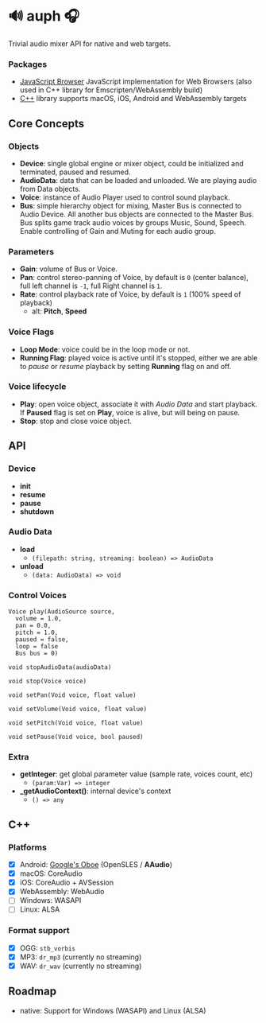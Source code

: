 # 🔊 auph 🎧

Trivial audio mixer API for native and web targets.

### Packages

- [JavaScript Browser](./packages/webaudio) JavaScript implementation for Web Browsers (also used in C++ library for Emscripten/WebAssembly build)
- [C++](./packages/native) library supports macOS, iOS, Android and WebAssembly targets

## Core Concepts

### Objects

- **Device**: single global engine or mixer object, could be initialized and terminated, paused and resumed.
- **AudioData**: data that can be loaded and unloaded. We are playing audio from Data objects.
- **Voice**: instance of Audio Player used to control sound playback.
- **Bus**: simple hierarchy object for mixing, Master Bus is connected to Audio Device. All another bus objects are connected to the Master Bus. Bus splits game track audio voices by groups Music, Sound, Speech. Enable controlling of Gain and Muting for each audio group.

### Parameters

- **Gain**: volume of Bus or Voice.
- **Pan**: control stereo-panning of Voice, by default is `0` (center balance), full left channel is `-1`, full Right channel is `1`.
- **Rate**: control playback rate of Voice, by default is `1` (100% speed of playback)
  - alt: **Pitch**, **Speed**

### Voice Flags

- **Loop Mode**: voice could be in the loop mode or not.
- **Running Flag**: played voice is active until it's stopped, either we are able to *pause* or *resume* playback by setting **Running** flag on and off.

### Voice lifecycle

- **Play**: open voice object, associate it with *Audio Data* and start playback. If **Paused** flag is set on **Play**, voice is alive, but will being on pause.
- **Stop**: stop and close voice object.

## API

### Device

- **init**
- **resume**
- **pause**
- **shutdown**

### Audio Data

- **load**
  - `(filepath: string, streaming: boolean) => AudioData`
- **unload**
  - `(data: AudioData) => void`

### Control Voices
```
Voice play(AudioSource source,
  volume = 1.0,
  pan = 0.0,
  pitch = 1.0,
  paused = false,
  loop = false
  Bus bus = 0)
```

`void stopAudioData(audioData)`

`void stop(Voice voice)`

`void setPan(Void voice, float value)`

`void setVolume(Void voice, float value)`

`void setPitch(Void voice, float value)`

`void setPause(Void voice, bool paused)`

### Extra

- **getInteger**: get global parameter value (sample rate, voices count, etc)
  - `(param:Var) => integer`
- **_getAudioContext()**: internal device's context
  - `() => any`

## C++

### Platforms

- [x] Android: [Google's Oboe](https://github.com/google/oboe) (OpenSLES / **AAudio**)
- [x] macOS: CoreAudio
- [x] iOS: CoreAudio + AVSession
- [x] WebAssembly: WebAudio
- [ ] Windows: WASAPI
- [ ] Linux: ALSA

### Format support

- [x] OGG: `stb_vorbis`
- [x] MP3: `dr_mp3` (currently no streaming)
- [x] WAV: `dr_wav` (currently no streaming)

## Roadmap

- native: Support for Windows (WASAPI) and Linux (ALSA)